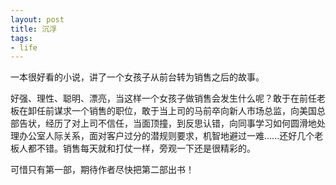 ```yaml
---
layout: post
title: 沉浮
tags:
- life
---
```

一本很好看的小说，讲了一个女孩子从前台转为销售之后的故事。

好强、理性、聪明、漂亮，当这样一个女孩子做销售会发生什么呢？敢于在前任老板在卸任前谋求一个销售的职位，敢于当上司的马前卒向新人市场总监，向美国总部告状，经历了对上司不信任，当面顶撞，到反思认错，向同事学习如何圆滑地处理办公室人际关系，面对客户过分的潜规则要求，机智地避过一难......还好几个老板人都不错。销售每天就和打仗一样，旁观一下还是很精彩的。

可惜只有第一部，期待作者尽快把第二部出书！

